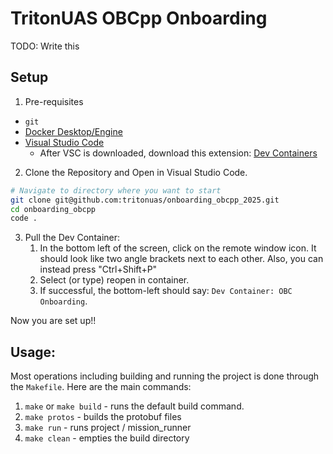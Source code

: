 # TritonUAS OBCpp Onboarding

TODO: Write this

## Setup

1. Pre-requisites
- `git`
- [Docker Desktop/Engine](https://docs.docker.com/get-started/get-docker/)
- [Visual Studio Code](https://code.visualstudio.com/download)
    - After VSC is downloaded, download this extension: [Dev Containers](https://marketplace.visualstudio.com/items?itemName=ms-vscode-remote.remote-containers)


2. Clone the Repository and Open in Visual Studio Code.
```bash
# Navigate to directory where you want to start
git clone git@github.com:tritonuas/onboarding_obcpp_2025.git
cd onboarding_obcpp
code .
```

3. Pull the Dev Container:
    1. In the bottom left of the screen, click on the remote window icon. It should look like two angle brackets next to each other. Also, you can instead press "Ctrl+Shift+P"
    2. Select (or type) reopen in container.
    3. If successful, the bottom-left should say: `Dev Container: OBC Onboarding`.

Now you are set up!!

## Usage:
Most operations including building and running the project is done through the `Makefile`. Here are the main commands:

1. `make` or `make build` - runs the default build command.
2. `make protos` - builds the protobuf files 
3. `make run` - runs project / mission_runner
4. `make clean` - empties the build directory
